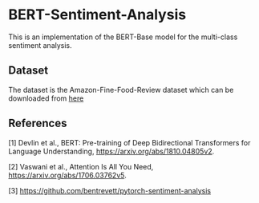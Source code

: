 # BERT-Sentiment-Analysis

This is an implementation of the BERT-Base model for the multi-class sentiment analysis. 

## Dataset

The dataset is the Amazon-Fine-Food-Review dataset which can be downloaded from [here](https://www.kaggle.com/snap/amazon-fine-food-reviews)

## References

[1] Devlin et al., BERT: Pre-training of Deep Bidirectional Transformers for Language Understanding, https://arxiv.org/abs/1810.04805v2.

[2] Vaswani et al., Attention Is All You Need, https://arxiv.org/abs/1706.03762v5.

[3] https://github.com/bentrevett/pytorch-sentiment-analysis
